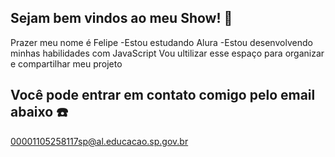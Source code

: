 ## Sejam bem vindos ao meu Show! 🎊


Prazer meu nome é Felipe
-Estou estudando Alura
-Estou desenvolvendo minhas habilidades com JavaScript
Vou ultilizar esse espaço para organizar e compartilhar meu projeto

## Você pode entrar em contato comigo pelo email abaixo ☎️

00001105258117sp@al.educacao.sp.gov.br
